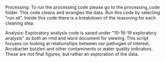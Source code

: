 Processing:
To run the processing code please go to the processing_code folder. This code cleans and wrangles the data. Run this code by selecting "run all". Inside this code there is a breakdown of the reasoning for each cleaning step.

Analysis: 
Exploratory analysis code is saved under "10-16-19 exploratory analysis" as both an rmd and word document for viewing. This script focuses on looking at relationships between our pathogen of interest, Arcobacter butzleri and other contaminents or water quality indicators. These are not final figures, but rather an exploration of the data. 
